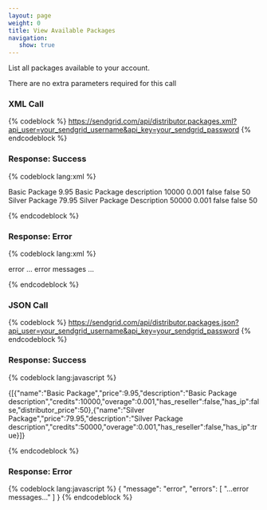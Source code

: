 ```yaml
---
layout: page
weight: 0
title: View Available Packages
navigation:
   show: true
---
```


List all packages available to your account.

There are no extra parameters required for this call

### XML Call



{% codeblock %}
https://sendgrid.com/api/distributor.packages.xml?api_user=your_sendgrid_username&api_key=your_sendgrid_password
{% endcodeblock %}
<h3>Response: Success</h3>

{% codeblock lang:xml %}
<?xml version="1.0" encoding="ISO-8859-1"?>

<result>
   <packages>
      <package>
         <name>Basic Package</name>
         <price>9.95</price>
         <description>Basic Package description</description>
         <credits>10000</credits>
         <overage>0.001</overage>
         <has_reseller>false</has_reseller>
         <has_ip>false</has_ip>
         <distributor_price>50</distributor_price>
      </package>
      <package>
         <name>Silver Package</name>
         <price>79.95</price>
         <description>Silver Package Description</description>
         <credits>50000</credits>
         <overage>0.001</overage>
         <has_reseller>false</has_reseller>
         <has_ip>false</has_ip>
         <distributor_price>50</distributor_price>
      </package>
   </packages>
</result>

{% endcodeblock %}




### Response: Error




{% codeblock lang:xml %}
<?xml version="1.0" encoding="ISO-8859-1"?>

<result>
   <message>error</message>
   <errors>
      <error>... error messages ...</error>
   </errors>
</result>

{% endcodeblock %}




### JSON Call



{% codeblock %}
https://sendgrid.com/api/distributor.packages.json?api_user=your_sendgrid_username&api_key=your_sendgrid_password
{% endcodeblock %}
<h3>Response: Success</h3>

{% codeblock lang:javascript %}

{[{"name":"Basic Package","price":9.95,"description":"Basic Package
description","credits":10000,"overage":0.001,"has_reseller":false,"has_ip":false,"distributor_price":50},{"name":"Silver
Package","price":79.95,"description":"Silver Package
description","credits":50000,"overage":0.001,"has_reseller":false,"has_ip":true}]}

{% endcodeblock %}




### Response: Error




{% codeblock lang:javascript %}
{
  "message": "error",
  "errors": [
    "...error messages..."
  ]
}
{% endcodeblock %}



